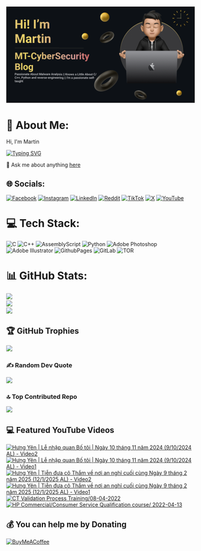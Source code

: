 

![Image Alt](https://github.com/mt-cybersecurity/mt-cybersecurity/blob/9b84bc67ed33ad8a8fd3d39479f0e7c4d507e626/2024-08-17_205915.png)
# 💫 About Me:
Hi, I'm Martin

[![Typing SVG](https://readme-typing-svg.demolab.com?font=Fira+Code&weight=700&size=43&pause=1000&repeat=true&width=1500&height=58&lines=I+write+a+personal+blog+called+MT-CyberSecurity+Blog;I'm+currently+working+at+HP+Service+Center%2C+Hanoi%2C+Vietnam;I+like+to+learn+about+malware;I+also+have+a+Youtube+channel+to+upload+random+things)](https://git.io/typing-svg)

💬 Ask me about anything <a href="https://github.com/mt-cybersecurity/mt-cybersecurity/issues">here</a>


## 🌐 Socials:
[![Facebook](https://img.shields.io/badge/Facebook-%231877F2.svg?logo=Facebook&logoColor=white)](https://facebook.com/martin.mt.official) [![Instagram](https://img.shields.io/badge/Instagram-%23E4405F.svg?logo=Instagram&logoColor=white)](https://instagram.com/iam_martinbui) [![LinkedIn](https://img.shields.io/badge/LinkedIn-%230077B5.svg?logo=linkedin&logoColor=white)](https://linkedin.com/in/martinofficial) [![Reddit](https://img.shields.io/badge/Reddit-%23FF4500.svg?logo=Reddit&logoColor=white)](https://reddit.com/user/MartinBui) [![TikTok](https://img.shields.io/badge/TikTok-%23000000.svg?logo=TikTok&logoColor=white)](https://tiktok.com/@official_martinbui) [![X](https://img.shields.io/badge/X-black.svg?logo=X&logoColor=white)](https://x.com/iam_martinbui) [![YouTube](https://img.shields.io/badge/YouTube-%23FF0000.svg?logo=YouTube&logoColor=white)](https://www.youtube.com/@MTVlog-official) 

# 💻 Tech Stack:
![C](https://img.shields.io/badge/c-%2300599C.svg?style=for-the-badge&logo=c&logoColor=white)
![C++](https://img.shields.io/badge/c++-%2300599C.svg?style=for-the-badge&logo=c%2B%2B&logoColor=white)
![AssemblyScript](https://img.shields.io/badge/assembly%20script-%23000000.svg?style=for-the-badge&logo=assemblyscript&logoColor=white)
![Python](https://img.shields.io/badge/python-3670A0?style=for-the-badge&logo=python&logoColor=ffdd54)
![Adobe Photoshop](https://img.shields.io/badge/adobe%20photoshop-%2331A8FF.svg?style=for-the-badge&logo=adobe%20photoshop&logoColor=white) ![Adobe Illustrator](https://img.shields.io/badge/adobe%20illustrator-%23FF9A00.svg?style=for-the-badge&logo=adobe%20illustrator&logoColor=white)
![GithubPages](https://img.shields.io/badge/github%20pages-121013?style=for-the-badge&logo=github&logoColor=white)
![GitLab](https://img.shields.io/badge/gitlab-%23181717.svg?style=for-the-badge&logo=gitlab&logoColor=white)
![TOR](https://img.shields.io/badge/tor-%237E4798.svg?style=for-the-badge&logo=tor-project&logoColor=white)

# 📊 GitHub Stats:
![](https://github-readme-stats.vercel.app/api?username=mt-cybersecurity&theme=dark&hide_border=false&include_all_commits=true&count_private=false)<br/>
![](https://github-readme-streak-stats.herokuapp.com/?user=mt-cybersecurity&theme=dark&hide_border=false)<br/>
![](https://github-readme-stats.vercel.app/api/top-langs/?username=mt-cybersecurity&theme=dark&hide_border=false&include_all_commits=true&count_private=false&layout=donut)

## 🏆 GitHub Trophies
![](https://github-profile-trophy.vercel.app/?username=mt-cybersecurity&theme=radical&no-frame=false&no-bg=false&margin-w=4)

### ✍️ Random Dev Quote
![](https://quotes-github-readme.vercel.app/api?type=horizontal&theme=radical)

### 🔝 Top Contributed Repo
![](https://github-contributor-stats.vercel.app/api?username=mt-cybersecurity&limit=5&theme=dark&combine_all_yearly_contributions=true)

## 💻 Featured YouTube Videos

<!-- BEGIN YOUTUBE-CARDS -->
[![Hưng Yên | Lễ nhập quan Bố tôi | Ngày 10 tháng 11 năm 2024 (9/10/2024 AL) - Video2](https://ytcards.demolab.com/?id=Ye_VbWZ7xXs&title=H%C6%B0ng+Y%C3%AAn+%7C+L%E1%BB%85+nh%E1%BA%ADp+quan+B%E1%BB%91+t%C3%B4i+%7C+Ng%C3%A0y+10+th%C3%A1ng+11+n%C4%83m+2024+%289%2F10%2F2024+AL%29+-+Video2&lang=en&timestamp=1740108732&background_color=%230d1117&title_color=%23ffffff&stats_color=%23dedede&max_title_lines=1&width=250&border_radius=5 "Hưng Yên | Lễ nhập quan Bố tôi | Ngày 10 tháng 11 năm 2024 (9/10/2024 AL) - Video2")](https://www.youtube.com/watch?v=Ye_VbWZ7xXs)
[![Hưng Yên | Lễ nhập quan Bố tôi | Ngày 10 tháng 11 năm 2024 (9/10/2024 AL) - Video1](https://ytcards.demolab.com/?id=kqMlxrUG0uk&title=H%C6%B0ng+Y%C3%AAn+%7C+L%E1%BB%85+nh%E1%BA%ADp+quan+B%E1%BB%91+t%C3%B4i+%7C+Ng%C3%A0y+10+th%C3%A1ng+11+n%C4%83m+2024+%289%2F10%2F2024+AL%29+-+Video1&lang=en&timestamp=1740108447&background_color=%230d1117&title_color=%23ffffff&stats_color=%23dedede&max_title_lines=1&width=250&border_radius=5 "Hưng Yên | Lễ nhập quan Bố tôi | Ngày 10 tháng 11 năm 2024 (9/10/2024 AL) - Video1")](https://www.youtube.com/watch?v=kqMlxrUG0uk)
[![Hưng Yên | Tiễn đưa cô Thắm về nơi an nghỉ cuối cùng Ngày 9 tháng 2 năm 2025 (12/1/2025 AL) - Video2](https://ytcards.demolab.com/?id=FyTWkznAoV4&title=H%C6%B0ng+Y%C3%AAn+%7C+Ti%E1%BB%85n+%C4%91%C6%B0a+c%C3%B4+Th%E1%BA%AFm+v%E1%BB%81+n%C6%A1i+an+ngh%E1%BB%89+cu%E1%BB%91i+c%C3%B9ng+Ng%C3%A0y+9+th%C3%A1ng+2+n%C4%83m+2025+%2812%2F1%2F2025+AL%29+-+Video2&lang=en&timestamp=1740107496&background_color=%230d1117&title_color=%23ffffff&stats_color=%23dedede&max_title_lines=1&width=250&border_radius=5 "Hưng Yên | Tiễn đưa cô Thắm về nơi an nghỉ cuối cùng Ngày 9 tháng 2 năm 2025 (12/1/2025 AL) - Video2")](https://www.youtube.com/watch?v=FyTWkznAoV4)
[![Hưng Yên | Tiễn đưa cô Thắm về nơi an nghỉ cuối cùng Ngày 9 tháng 2 năm 2025 (12/1/2025 AL) - Video1](https://ytcards.demolab.com/?id=4P9kxMoFBR8&title=H%C6%B0ng+Y%C3%AAn+%7C+Ti%E1%BB%85n+%C4%91%C6%B0a+c%C3%B4+Th%E1%BA%AFm+v%E1%BB%81+n%C6%A1i+an+ngh%E1%BB%89+cu%E1%BB%91i+c%C3%B9ng+Ng%C3%A0y+9+th%C3%A1ng+2+n%C4%83m+2025+%2812%2F1%2F2025+AL%29+-+Video1&lang=en&timestamp=1740107449&background_color=%230d1117&title_color=%23ffffff&stats_color=%23dedede&max_title_lines=1&width=250&border_radius=5 "Hưng Yên | Tiễn đưa cô Thắm về nơi an nghỉ cuối cùng Ngày 9 tháng 2 năm 2025 (12/1/2025 AL) - Video1")](https://www.youtube.com/watch?v=4P9kxMoFBR8)
[![CT Validation Process Training/08-04-2022](https://ytcards.demolab.com/?id=SwRCw-Q9h8I&title=CT+Validation+Process+Training%2F08-04-2022&lang=en&timestamp=1739950582&background_color=%230d1117&title_color=%23ffffff&stats_color=%23dedede&max_title_lines=1&width=250&border_radius=5 "CT Validation Process Training/08-04-2022")](https://www.youtube.com/watch?v=SwRCw-Q9h8I)
[![HP Commercial/Consumer Service Qualification course/ 2022-04-13](https://ytcards.demolab.com/?id=J8LuhqYrQbA&title=HP+Commercial%2FConsumer+Service+Qualification+course%2F+2022-04-13&lang=en&timestamp=1739950486&background_color=%230d1117&title_color=%23ffffff&stats_color=%23dedede&max_title_lines=1&width=250&border_radius=5 "HP Commercial/Consumer Service Qualification course/ 2022-04-13")](https://www.youtube.com/watch?v=J8LuhqYrQbA)
<!-- END YOUTUBE-CARDS -->


  
  ## 💰 You can help me by Donating
  [![BuyMeACoffee](https://img.shields.io/badge/Buy%20Me%20a%20Coffee-ffdd00?style=for-the-badge&logo=buy-me-a-coffee&logoColor=black)](https://buymeacoffee.com/mtcybersecurity)
  
<!-- Proudly created with GPRM ( https://gprm.itsvg.in ) -->
